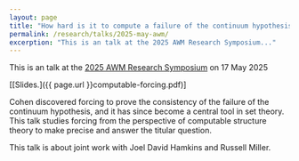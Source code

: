 ```yaml
---
layout: page
title: "How hard is it to compute a failure of the continuum hypothesis?"
permalink: /research/talks/2025-may-awm/
excerption: "This is an talk at the 2025 AWM Research Symposium..."	
---
```


This is an talk at the [2025 AWM Research Symposium](https://awm.org/meetings/awm-reserach-symposium/) on 17 May 2025

[[Slides.]({{ page.url }}computable-forcing.pdf)]

Cohen discovered forcing to prove the consistency of the failure of the continuum hypothesis, and it has since become a central tool in set theory. This talk studies forcing from the perspective of computable structure theory to make precise and answer the titular question.

This talk is about joint work with Joel David Hamkins and Russell Miller.


